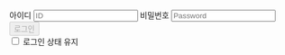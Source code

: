 <form method="post" id="authForm" action="https://www.tistory.com/auth/login">
  <div>
    <label for="loginId">아이디</label>
    <input type="email" id="loginId" name="loginId" placeholder="ID" >
    <label for="loginPw">비밀번호</label>
    <input type="password" id="loginPw" name="password" placeholder="Password" >
  </div>
  <button type="submit"  disabled="disabled">로그인</button>
  <div>
    <input type="checkbox" id="keepLogin" name="keepLogin">
    <label for="keepLogin"><span>로그인 상태 유지</span></label>
  </div>
</form>

